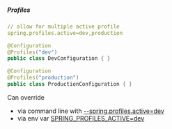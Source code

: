 ##### Profiles

```yaml
// allow for multiple active profile
spring.profiles.active=dev,production
```

```java
@Configuration
@Profiles("dev")
public class DevConfiguration { }

@Configuration
@Profiles("production")
public class ProductionConfiguration { }
```

<p align="left">Can override</p>

- via command line with <u>--spring.profiles.active=dev</u>
- via env var <u>SPRING_PROFILES_ACTIVE=dev</u>